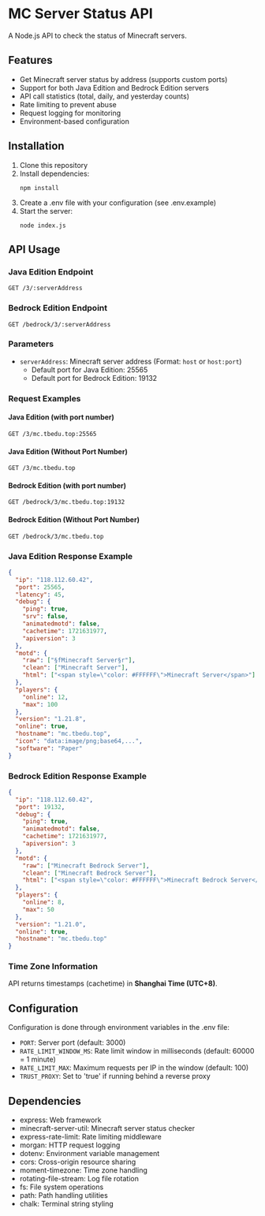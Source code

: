 # MC Server Status API

A Node.js API to check the status of Minecraft servers.

## Features
- Get Minecraft server status by address (supports custom ports)
- Support for both Java Edition and Bedrock Edition servers
- API call statistics (total, daily, and yesterday counts)
- Rate limiting to prevent abuse
- Request logging for monitoring
- Environment-based configuration

## Installation

1. Clone this repository
2. Install dependencies:
   ```
   npm install
   ```
3. Create a .env file with your configuration (see .env.example)
4. Start the server:
   ```
   node index.js
   ```

## API Usage

### Java Edition Endpoint
```
GET /3/:serverAddress
```

### Bedrock Edition Endpoint
```
GET /bedrock/3/:serverAddress
```

### Parameters
- `serverAddress`: Minecraft server address (Format: `host` or `host:port`)
  - Default port for Java Edition: 25565
  - Default port for Bedrock Edition: 19132

### Request Examples
#### Java Edition (with port number)
```
GET /3/mc.tbedu.top:25565
```

#### Java Edition (Without Port Number)
```
GET /3/mc.tbedu.top
```

#### Bedrock Edition (with port number)
```
GET /bedrock/3/mc.tbedu.top:19132
```

#### Bedrock Edition (Without Port Number)
```
GET /bedrock/3/mc.tbedu.top
```

### Java Edition Response Example
```json
{
  "ip": "118.112.60.42",
  "port": 25565,
  "latency": 45,
  "debug": {
    "ping": true,
    "srv": false,
    "animatedmotd": false,
    "cachetime": 1721631977,
    "apiversion": 3
  },
  "motd": {
    "raw": ["§fMinecraft Server§r"],
    "clean": ["Minecraft Server"],
    "html": ["<span style=\"color: #FFFFFF\">Minecraft Server</span>"]
  },
  "players": {
    "online": 12,
    "max": 100
  },
  "version": "1.21.8",
  "online": true,
  "hostname": "mc.tbedu.top",
  "icon": "data:image/png;base64,...",
  "software": "Paper"
}
```

### Bedrock Edition Response Example
```json
{
  "ip": "118.112.60.42",
  "port": 19132,
  "debug": {
    "ping": true,
    "animatedmotd": false,
    "cachetime": 1721631977,
    "apiversion": 3
  },
  "motd": {
    "raw": ["Minecraft Bedrock Server"],
    "clean": ["Minecraft Bedrock Server"],
    "html": ["<span style=\"color: #FFFFFF\">Minecraft Bedrock Server</span>"]
  },
  "players": {
    "online": 8,
    "max": 50
  },
  "version": "1.21.0",
  "online": true,
  "hostname": "mc.tbedu.top"
}
```

### Time Zone Information
API returns timestamps (cachetime) in **Shanghai Time (UTC+8)**.

## Configuration
Configuration is done through environment variables in the .env file:
- `PORT`: Server port (default: 3000)
- `RATE_LIMIT_WINDOW_MS`: Rate limit window in milliseconds (default: 60000 = 1 minute)
- `RATE_LIMIT_MAX`: Maximum requests per IP in the window (default: 100)
- `TRUST_PROXY`: Set to 'true' if running behind a reverse proxy

## Dependencies
- express: Web framework
- minecraft-server-util: Minecraft server status checker
- express-rate-limit: Rate limiting middleware
- morgan: HTTP request logging
- dotenv: Environment variable management
- cors: Cross-origin resource sharing
- moment-timezone: Time zone handling
- rotating-file-stream: Log file rotation
- fs: File system operations
- path: Path handling utilities
- chalk: Terminal string styling
